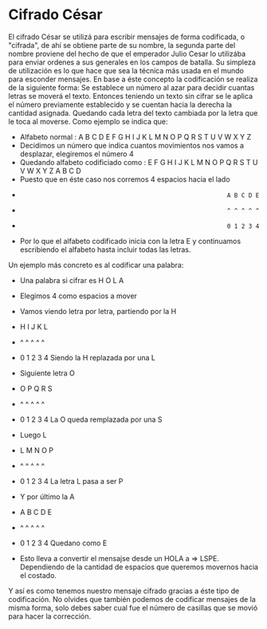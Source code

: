 # Cifrado César
El cifrado César se utilizá para escribir mensajes de forma codificada, o "cifrada", de ahí se obtiene parte de su nombre, la segunda parte del nombre proviene del hecho de que el emperador Julio Cesar lo utilizába para enviar ordenes a sus generales en los campos de batalla. Su simpleza de utilización es lo que hace que sea la técnica más usada en el mundo para esconder mensajes.
En base a éste concepto la codificación se realiza de la siguiente forma:
Se establece un número al azar para decidir cuantas letras se moverá el texto.
Entonces teniendo un texto sin cifrar se le aplica el número previamente establecido y se cuentan hacia la derecha la cantidad asignada. Quedando cada letra del texto cambiada por la letra que le toca al moverse.
Como ejemplo se indica que:
- Alfabeto normal : A B C D E F G H I J K L M N O P Q R S T U V W X Y Z
- Decidimos un número que indica cuantos movimientos nos vamos a desplazar, elegiremos el número 4
- Quedando alfabeto codificiado como : E F G H I J K L M N O P Q R S T U V W X Y Z A B C D
- Puesto que en éste caso nos corremos 4 espacios hacia el lado
-                                                               A B C D E
-                                                               ^ ^ ^ ^ ^ 
-                                                               0 1 2 3 4
- Por lo que el alfabeto codificado inicia con la letra E y continuamos escribiendo el alfabeto hasta incluir todas las letras.

Un ejemplo más concreto es al codificar una palabra:
- Una palabra si cifrar es H O L A
- Elegimos 4 como espacios a mover
- Vamos viendo letra por letra, partiendo por la H
- H I J K L 
- ^ ^ ^ ^ ^
- 0 1 2 3 4 Siendo la H replazada por una L
- Siguiente letra O
- O P Q R S
- ^ ^ ^ ^ ^
- 0 1 2 3 4 La O queda remplazada por una S
- Luego L
- L M N O P
- ^ ^ ^ ^ ^
- 0 1 2 3 4 La letra L pasa a ser P
- Y por último la A
- A B C D E
- ^ ^ ^ ^ ^
- 0 1 2 3 4 Quedano como E

- Esto lleva a convertir el mensajse desde un HOLA a => LSPE. Dependiendo de la cantidad de espacios que queremos movernos hacia el costado.

Y así es como tenemos nuestro mensaje cifrado gracias a éste tipo de codificación. No olvides que también podemos de codificar mensajes de la misma forma, solo debes saber cual fue el número de casillas que se movió para hacer la corrección.


  